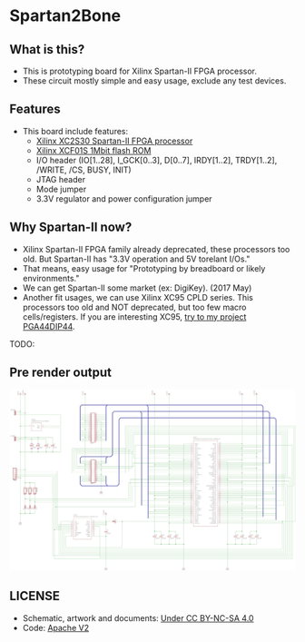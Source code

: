 # Spartan2Bone

## What is this?

* This is prototyping board for Xilinx Spartan-II FPGA processor.
* These circuit mostly simple and easy usage, exclude any test devices.

## Features

* This board include features:
  * [Xilinx XC2S30 Spartan-II FPGA processor](https://www.xilinx.com/support/documentation/data_sheets/ds001.pdf)
  * [Xilinx XCF01S 1Mbit flash ROM](https://www.xilinx.com/support/documentation/user_guides/ug161.pdf)
  * I/O header (IO[1..28], I_GCK[0..3], D[0..7], IRDY[1..2], TRDY[1..2], /WRITE, /CS, BUSY, INIT)
  * JTAG header
  * Mode jumper
  * 3.3V regulator and power configuration jumper

## Why Spartan-II now?

* Xilinx Spartan-II FPGA family already deprecated, these processors too old. But Spartan-II has "3.3V operation and 5V torelant I/Os."
* That means, easy usage for "Prototyping by breadboard or likely environments."
* We can get Spartan-II some market (ex: DigiKey). (2017 May)
* Another fit usages, we can use Xilinx XC95 CPLD series. This processors too old and NOT deprecated, but too few macro cells/registers. If you are interesting XC95, [try to my project PGA44DIP44](https://github.com/kekyo/PGA44DIP44).

TODO:

## Pre render output

![Spartan2Bone schematic](Spartan2BoneSchematic.png)

## LICENSE

* Schematic, artwork and documents: [Under CC BY-NC-SA 4.0](https://creativecommons.org/licenses/by-nc-sa/4.0/)
* Code: [Apache V2](https://www.apache.org/licenses/LICENSE-2.0)
